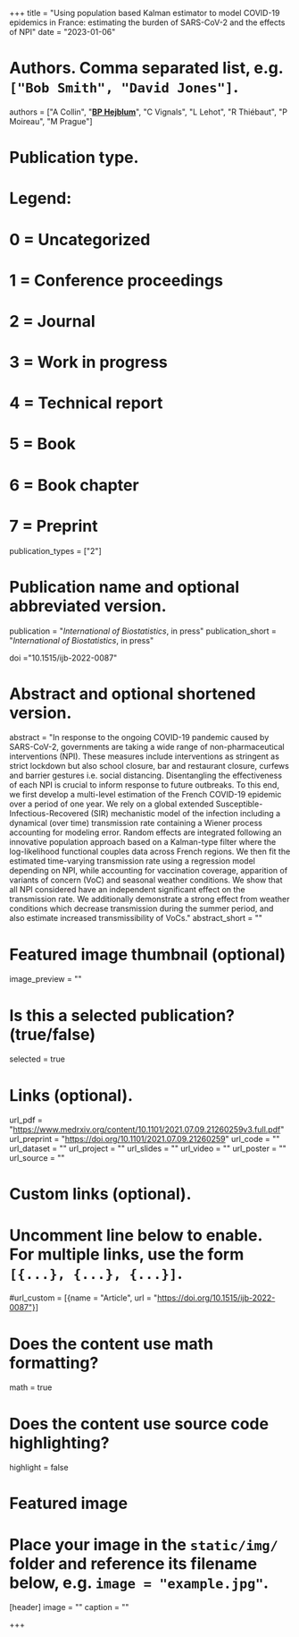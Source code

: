 +++
title = "Using population based Kalman estimator to model COVID-19 epidemics in France: estimating the burden of SARS-CoV-2 and the effects of NPI"
date = "2023-01-06"

# Authors. Comma separated list, e.g. `["Bob Smith", "David Jones"]`.
authors = ["A Collin", "<u>**BP Hejblum**</u>", "C Vignals", "L Lehot", "R Thiébaut", "P Moireau", "M Prague"]
# Publication type.
# Legend:
# 0 = Uncategorized
# 1 = Conference proceedings
# 2 = Journal
# 3 = Work in progress
# 4 = Technical report
# 5 = Book
# 6 = Book chapter
# 7 = Preprint
publication_types = ["2"]

# Publication name and optional abbreviated version.
publication = "*International of Biostatistics*, in press"
publication_short = "*International of Biostatistics*, in press"

doi ="10.1515/ijb-2022-0087"

# Abstract and optional shortened version.
abstract = "In response to the ongoing COVID-19 pandemic caused by SARS-CoV-2, governments are taking a wide range of non-pharmaceutical interventions (NPI). These measures include interventions as stringent as strict lockdown but also school closure, bar and restaurant closure, curfews and barrier gestures i.e. social distancing. Disentangling the effectiveness of each NPI is crucial to inform response to future outbreaks. To this end, we first develop a multi-level estimation of the French COVID-19 epidemic over a period of one year. We rely on a global extended Susceptible-Infectious-Recovered (SIR) mechanistic model of the infection including a dynamical (over time) transmission rate containing a Wiener process accounting for modeling error. Random effects are integrated following an innovative population approach based on a Kalman-type filter where the log-likelihood functional couples data across French regions. We then fit the estimated time-varying transmission rate using a regression model depending on NPI, while accounting for vaccination coverage, apparition of variants of concern (VoC) and seasonal weather conditions. We show that all NPI considered have an independent significant effect on the transmission rate. We additionally demonstrate a strong effect from weather conditions which decrease transmission during the summer period, and also estimate increased transmissibility of VoCs."
abstract_short = ""

# Featured image thumbnail (optional)
image_preview = ""

# Is this a selected publication? (true/false)
selected = true

# Links (optional).
url_pdf = "https://www.medrxiv.org/content/10.1101/2021.07.09.21260259v3.full.pdf"
url_preprint = "https://doi.org/10.1101/2021.07.09.21260259"
url_code = ""
url_dataset = ""
url_project = ""
url_slides = ""
url_video = ""
url_poster = ""
url_source = ""

# Custom links (optional).
# Uncomment line below to enable. For multiple links, use the form `[{...}, {...}, {...}]`.
#url_custom = [{name = "Article", url = "https://doi.org/10.1515/ijb-2022-0087"}]


# Does the content use math formatting?
math = true

# Does the content use source code highlighting?
highlight = false

# Featured image
# Place your image in the `static/img/` folder and reference its filename below, e.g. `image = "example.jpg"`.
[header]
image = ""
caption = ""

+++
